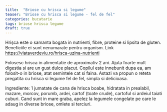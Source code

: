 ```yaml
---
title:  "Briose cu hrisca si legume"
teaser: "Briose cu hrisca si legume - fel de fel"
categories: bucatarie
tags: briose hrisca legume
draft: true
---
```


Hrişca este o samanta bogata in nutrienti, fibre, proteine si lipsita de gluten. 
Beneficiile ei sunt nenumarate pentru organism.
 Link https://viataverdeviu.ro/hrisca-uzina-nutrienti
 
 Folosesc hrisca in alimentatie de aproximativ 2 ani. Ajuta foarte mult digestia si are un gust dulce placut.
 Copilul este innebunit dupa ea, am folosit-o in briose, atat semintele cat si faina.
 Astazi va propun o reteta pregatita cu hrisca si legume fel de fel, simpla si delicioasa. 
 
 Ingrediente: 1 jumatate de cana de hrisca boabe, hidratata in prealabil, mazare, morcov, porumb, ardei, cartof (toate crude), cartoful si ardeiul taiati cuburi. Cand sunt in mare graba, apelez la legumele congelate pe care le adaug in diverse briose, omlete si terciuri.
 
 
 
